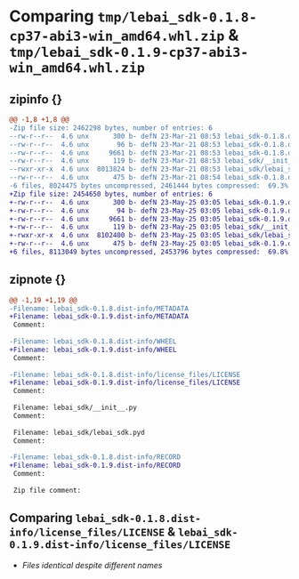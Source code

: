 # Comparing `tmp/lebai_sdk-0.1.8-cp37-abi3-win_amd64.whl.zip` & `tmp/lebai_sdk-0.1.9-cp37-abi3-win_amd64.whl.zip`

## zipinfo {}

```diff
@@ -1,8 +1,8 @@
-Zip file size: 2462298 bytes, number of entries: 6
--rw-r--r--  4.6 unx      300 b- defN 23-Mar-21 08:53 lebai_sdk-0.1.8.dist-info/METADATA
--rw-r--r--  4.6 unx       96 b- defN 23-Mar-21 08:53 lebai_sdk-0.1.8.dist-info/WHEEL
--rw-r--r--  4.6 unx     9661 b- defN 23-Mar-21 08:53 lebai_sdk-0.1.8.dist-info/license_files/LICENSE
--rw-r--r--  4.6 unx      119 b- defN 23-Mar-21 08:53 lebai_sdk/__init__.py
--rwxr-xr-x  4.6 unx  8013824 b- defN 23-Mar-21 08:53 lebai_sdk/lebai_sdk.pyd
--rw-r--r--  4.6 unx      475 b- defN 23-Mar-21 08:54 lebai_sdk-0.1.8.dist-info/RECORD
-6 files, 8024475 bytes uncompressed, 2461444 bytes compressed:  69.3%
+Zip file size: 2454650 bytes, number of entries: 6
+-rw-r--r--  4.6 unx      300 b- defN 23-May-25 03:05 lebai_sdk-0.1.9.dist-info/METADATA
+-rw-r--r--  4.6 unx       94 b- defN 23-May-25 03:05 lebai_sdk-0.1.9.dist-info/WHEEL
+-rw-r--r--  4.6 unx     9661 b- defN 23-May-25 03:05 lebai_sdk-0.1.9.dist-info/license_files/LICENSE
+-rw-r--r--  4.6 unx      119 b- defN 23-May-25 03:05 lebai_sdk/__init__.py
+-rwxr-xr-x  4.6 unx  8102400 b- defN 23-May-25 03:05 lebai_sdk/lebai_sdk.pyd
+-rw-r--r--  4.6 unx      475 b- defN 23-May-25 03:05 lebai_sdk-0.1.9.dist-info/RECORD
+6 files, 8113049 bytes uncompressed, 2453796 bytes compressed:  69.8%
```

## zipnote {}

```diff
@@ -1,19 +1,19 @@
-Filename: lebai_sdk-0.1.8.dist-info/METADATA
+Filename: lebai_sdk-0.1.9.dist-info/METADATA
 Comment: 
 
-Filename: lebai_sdk-0.1.8.dist-info/WHEEL
+Filename: lebai_sdk-0.1.9.dist-info/WHEEL
 Comment: 
 
-Filename: lebai_sdk-0.1.8.dist-info/license_files/LICENSE
+Filename: lebai_sdk-0.1.9.dist-info/license_files/LICENSE
 Comment: 
 
 Filename: lebai_sdk/__init__.py
 Comment: 
 
 Filename: lebai_sdk/lebai_sdk.pyd
 Comment: 
 
-Filename: lebai_sdk-0.1.8.dist-info/RECORD
+Filename: lebai_sdk-0.1.9.dist-info/RECORD
 Comment: 
 
 Zip file comment:
```

## Comparing `lebai_sdk-0.1.8.dist-info/license_files/LICENSE` & `lebai_sdk-0.1.9.dist-info/license_files/LICENSE`

 * *Files identical despite different names*

